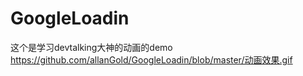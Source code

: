 # GoogleLoadin

这个是学习devtalking大神的动画的demo
https://github.com/allanGold/GoogleLoadin/blob/master/动画效果.gif

